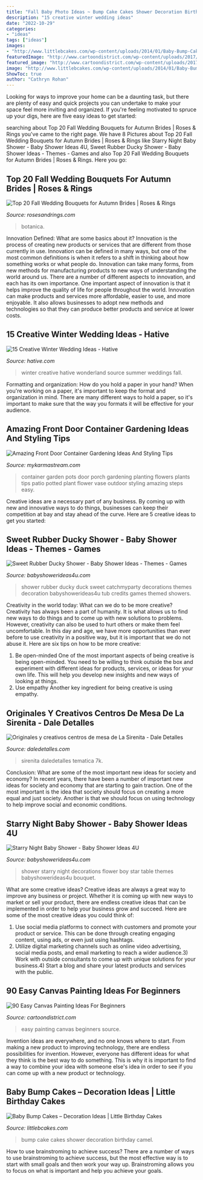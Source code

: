 ```yaml
---
title: "Fall Baby Photo Ideas ~ Bump Cake Cakes Shower Decoration Birthday Camel"
description: "15 creative winter wedding ideas"
date: "2022-10-29"
categories:
- "ideas"
tags: ["ideas"]
images:
- "http://www.littlebcakes.com/wp-content/uploads/2014/01/Baby-Bump-Cakes.jpg"
featuredImage: "http://www.cartoondistrict.com/wp-content/uploads/2017/06/Easy-Canvas-Painting-Ideas-For-Beginners16-1.jpg"
featured_image: "http://www.cartoondistrict.com/wp-content/uploads/2017/06/Easy-Canvas-Painting-Ideas-For-Beginners16-1.jpg"
image: "http://www.littlebcakes.com/wp-content/uploads/2014/01/Baby-Bump-Cakes.jpg"
ShowToc: true
author: "Cathryn Rohan"
---
```



Looking for ways to improve your home can be a daunting task, but there are plenty of easy and quick projects you can undertake to make your space feel more inviting and organized. If you're feeling motivated to spruce up your digs, here are five easy ideas to get started: 

	

		
searching about Top 20 Fall Wedding Bouquets for Autumn Brides | Roses &amp; Rings you've came to the right page. We have 8 Pictures about Top 20 Fall Wedding Bouquets for Autumn Brides | Roses &amp; Rings like Starry Night Baby Shower - Baby Shower Ideas 4U, Sweet Rubber Ducky Shower - Baby Shower Ideas - Themes - Games and also Top 20 Fall Wedding Bouquets for Autumn Brides | Roses &amp; Rings. Here you go:
		
    
## Top 20 Fall Wedding Bouquets For Autumn Brides | Roses &amp; Rings

<img loading=lazy src="http://www.rosesandrings.com/wp-content/uploads/2018/01/Small-Fall-Wedding-Bouquets-e1577029246893.jpg" onerror="this.onerror=null;this.src='https://tse2.mm.bing.net/th?id=OIP.6Xn0KwDE5nrGzMeTFNciLwHaLG&amp;pid=15.1';" alt="Top 20 Fall Wedding Bouquets for Autumn Brides | Roses &amp; Rings">

_Source: rosesandrings.com_

>botanica. 

	

Innovation Defined: What are some basics about it?
Innovation is the process of creating new products or services that are different from those currently in use. Innovation can be defined in many ways, but one of the most common definitions is when it refers to a shift in thinking about how something works or what people do. Innovation can take many forms, from new methods for manufacturing products to new ways of understanding the world around us. There are a number of different aspects to innovation, and each has its own importance.
One important aspect of innovation is that it helps improve the quality of life for people throughout the world. Innovation can make products and services more affordable, easier to use, and more enjoyable. It also allows businesses to adopt new methods and technologies so that they can produce better products and service at lower costs.

    
## 15 Creative Winter Wedding Ideas - Hative

<img loading=lazy src="https://hative.com/wp-content/uploads/2014/11/winter-wedding-ideas/4-creative-winter-wedding-ideas.jpg" onerror="this.onerror=null;this.src='https://tse1.mm.bing.net/th?id=OIP.4f60v5Y5GKkZTbKsUhOBpwHaJ6&amp;pid=15.1';" alt="15 Creative Winter Wedding Ideas - Hative">

_Source: hative.com_

>winter creative hative wonderland source summer weddings fall. 

	

Formatting and organization: How do you hold a paper in your hand?
When you're working on a paper, it's important to keep the format and organization in mind. There are many different ways to hold a paper, so it's important to make sure that the way you formats it will be effective for your audience.

    
## Amazing Front Door Container Gardening Ideas And Styling Tips

<img loading=lazy src="https://mykarmastream.com/wp-content/uploads/2018/04/front-door-container-garden-2-.jpg" onerror="this.onerror=null;this.src='https://tse2.mm.bing.net/th?id=OIP.c85ioXn5ChWLy5XGOHb-wQHaLH&amp;pid=15.1';" alt="Amazing Front Door Container Gardening Ideas And Styling Tips">

_Source: mykarmastream.com_

>container garden pots door porch gardening planting flowers plants tips patio potted plant flower vase outdoor styling amazing steps easy. 

	

Creative ideas are a necessary part of any business. By coming up with new and innovative ways to do things, businesses can keep their competition at bay and stay ahead of the curve. Here are 5 creative ideas to get you started:

    
## Sweet Rubber Ducky Shower - Baby Shower Ideas - Themes - Games

<img loading=lazy src="https://babyshowerideas4u.com/wp-content/uploads/2016/07/Sweet-Rubber-Ducky-Shower-Tub-600x899.jpg" onerror="this.onerror=null;this.src='https://tse1.mm.bing.net/th?id=OIP.nm4X1FwA7rQX7DYhJo91fQHaLG&amp;pid=15.1';" alt="Sweet Rubber Ducky Shower - Baby Shower Ideas - Themes - Games">

_Source: babyshowerideas4u.com_

>shower rubber ducky duck sweet catchmyparty decorations themes decoration babyshowerideas4u tub credits games themed showers. 

	

Creativity in the world today: What can we do to be more creative?
Creativity has always been a part of humanity. It is what allows us to find new ways to do things and to come up with new solutions to problems. However, creativity can also be used to hurt others or make them feel uncomfortable. In this day and age, we have more opportunities than ever before to use creativity in a positive way, but it is important that we do not abuse it. Here are six tips on how to be more creative: 
1. Be open-minded
One of the most important aspects of being creative is being open-minded. You need to be willing to think outside the box and experiment with different ideas for products, services, or ideas for your own life. This will help you develop new insights and new ways of looking at things. 
2. Use empathy
Another key ingredient for being creative is using empathy.

    
## Originales Y Creativos Centros De Mesa De La Sirenita - Dale Detalles

<img loading=lazy src="https://i2.wp.com/www.daledetalles.com/wp-content/uploads/2016/08/centro-de-mesa-sirenita10.jpg?resize=501%2C891" onerror="this.onerror=null;this.src='https://tse4.mm.bing.net/th?id=OIP.wuIdaNDCV6_WaUBKoP3ZtgHaNK&amp;pid=15.1';" alt="Originales y creativos centros de mesa de La Sirenita - Dale Detalles">

_Source: daledetalles.com_

>sirenita daledetalles tematica 7k. 

	

Conclusion: What are some of the most important new ideas for society and economy?
In recent years, there have been a number of important new ideas for society and economy that are starting to gain traction. One of the most important is the idea that society should focus on creating a more equal and just society. Another is that we should focus on using technology to help improve social and economic conditions.

    
## Starry Night Baby Shower - Baby Shower Ideas 4U

<img loading=lazy src="https://babyshowerideas4u.com/wp-content/uploads/2016/09/Starry-Night-Baby-Shower-Flower-Bouquet.jpg" onerror="this.onerror=null;this.src='https://tse3.mm.bing.net/th?id=OIP.Z1UekD01jwyO64vw-WDtYwHaJ4&amp;pid=15.1';" alt="Starry Night Baby Shower - Baby Shower Ideas 4U">

_Source: babyshowerideas4u.com_

>shower starry night decorations flower boy star table themes babyshowerideas4u bouquet. 

	

What are some creative ideas?
Creative ideas are always a great way to improve any business or project. Whether it is coming up with new ways to market or sell your product, there are endless creative ideas that can be implemented in order to help your business grow and succeed. Here are some of the most creative ideas you could think of:
1) Use social media platforms to connect with customers and promote your product or service. This can be done through creating engaging content, using ads, or even just using hashtags.
2) Utilize digital marketing channels such as online video advertising, social media posts, and email marketing to reach a wider audience.3) Work with outside consultants to come up with unique solutions for your business.4) Start a blog and share your latest products and services with the public.

    
## 90 Easy Canvas Painting Ideas For Beginners

<img loading=lazy src="http://www.cartoondistrict.com/wp-content/uploads/2017/06/Easy-Canvas-Painting-Ideas-For-Beginners16-1.jpg" onerror="this.onerror=null;this.src='https://tse2.mm.bing.net/th?id=OIP.x74ywo_6lFqgoTmFRqKvLQHaKQ&amp;pid=15.1';" alt="90 Easy Canvas Painting Ideas For Beginners">

_Source: cartoondistrict.com_

>easy painting canvas beginners source. 

	

Invention ideas are everywhere, and no one knows where to start. From making a new product to improving technology, there are endless possibilities for invention. However, everyone has different ideas for what they think is the best way to do something. This is why it is important to find a way to combine your idea with someone else's idea in order to see if you can come up with a new product or technology.

    
## Baby Bump Cakes – Decoration Ideas | Little Birthday Cakes

<img loading=lazy src="http://www.littlebcakes.com/wp-content/uploads/2014/01/Baby-Bump-Cakes.jpg" onerror="this.onerror=null;this.src='https://tse4.mm.bing.net/th?id=OIP.KCxRWsEGA46dsajROZ5AKwHaLG&amp;pid=15.1';" alt="Baby Bump Cakes – Decoration Ideas | Little Birthday Cakes">

_Source: littlebcakes.com_

>bump cake cakes shower decoration birthday camel. 

	

How to use brainstroming to achieve success?
There are a number of ways to use brainstroming to achieve success, but the most effective way is to start with small goals and then work your way up. Brainstroming allows you to focus on what is important and help you achieve your goals.

